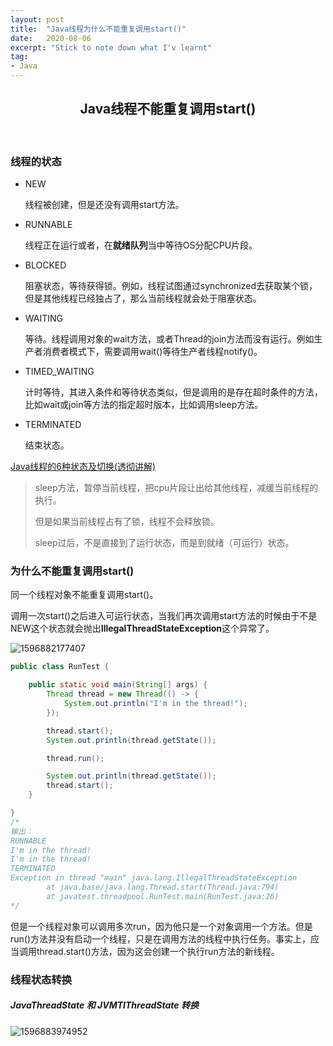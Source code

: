 ```yaml
---
layout: post
title:  "Java线程为什么不能重复调用start()"
date:   2020-08-06
excerpt: "Stick to note down what I'v learnt"
tag:
- Java 
---
```


<center><H2><b>Java线程不能重复调用start()</b></H2></center><br>



### 线程的状态

+ NEW

  线程被创建，但是还没有调用start方法。

+ RUNNABLE

  线程正在运行或者，在**就绪队列**当中等待OS分配CPU片段。

+ BLOCKED

  阻塞状态，等待获得锁。例如，线程试图通过synchronized去获取某个锁，但是其他线程已经独占了，那么当前线程就会处于阻塞状态。

+ WAITING

  等待。线程调用对象的wait方法，或者Thread的join方法而没有运行。例如生产者消费者模式下，需要调用wait()等待生产者线程notify()。

+ TIMED_WAITING

  计时等待，其进入条件和等待状态类似，但是调用的是存在超时条件的方法，比如wait或join等方法的指定超时版本，比如调用sleep方法。

+ TERMINATED

  结束状态。

[Java线程的6种状态及切换(透彻讲解)](https://blog.csdn.net/qq_22771739/article/details/82529874)



> sleep方法，暂停当前线程，把cpu片段让出给其他线程，减缓当前线程的执行。
>
> 但是如果当前线程占有了锁，线程不会释放锁。
>
> sleep过后，不是直接到了运行状态，而是到就绪（可运行）状态。



### 为什么不能重复调用start()

同一个线程对象不能重复调用start()。

调用一次start()之后进入可运行状态，当我们再次调用start方法的时候由于不是NEW这个状态就会抛出**IllegalThreadStateException**这个异常了。

![1596882177407](https://blog.maplestory.work/images/post_image/2020-08-06-Java线程不能重复Start.assets/1596882177407.png)



```java
public class RunTest {

    public static void main(String[] args) {
        Thread thread = new Thread(() -> {
            System.out.println("I'm in the thread!");
        });

        thread.start();
        System.out.println(thread.getState());

        thread.run();

        System.out.println(thread.getState());
        thread.start();
    }

}
/*
输出：
RUNNABLE
I'm in the thread!
I'm in the thread!
TERMINATED
Exception in thread "main" java.lang.IllegalThreadStateException
        at java.base/java.lang.Thread.start(Thread.java:794)
        at javatest.threadpool.RunTest.main(RunTest.java:26)
*/
```

但是一个线程对象可以调用多次run，因为他只是一个对象调用一个方法。但是run()方法并没有启动一个线程，只是在调用方法的线程中执行任务。事实上，应当调用thread.start()方法，因为这会创建一个执行run方法的新线程。

### 线程状态转换

##### JavaThreadState 和 JVMTIThreadState 转换

![1596883974952](https://blog.maplestory.work/images/post_image/2020-08-06-Java线程不能重复Start.assets/1596883974952.png)